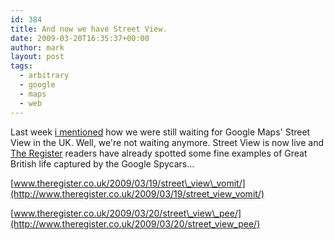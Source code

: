 ```yaml
---
id: 384
title: And now we have Street View.
date: 2009-03-20T16:35:37+00:00
author: mark
layout: post
tags:
  - arbitrary
  - google
  - maps
  - web
---
```

Last week [i mentioned](http://www.sallonoroff.co.uk/blog/2009/03/google-aerial-photography-updated/) how we were still waiting for Google Maps' Street View in the UK. Well, we're not waiting anymore. Street View is now live and [The Register](http://www.theregister.co.uk) readers have already spotted some fine examples of Great British life captured by the Google Spycars&#8230;

[www.theregister.co.uk/2009/03/19/street\_view\_vomit/](http://www.theregister.co.uk/2009/03/19/street_view_vomit/)

[www.theregister.co.uk/2009/03/20/street\_view\_pee/](http://www.theregister.co.uk/2009/03/20/street_view_pee/)
